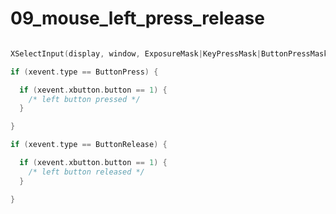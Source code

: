 09_mouse_left_press_release
===========================

```c

XSelectInput(display, window, ExposureMask|KeyPressMask|ButtonPressMask|ButtonReleaseMask);

if (xevent.type == ButtonPress) {

  if (xevent.xbutton.button == 1) {
    /* left button pressed */
  }

}

if (xevent.type == ButtonRelease) {

  if (xevent.xbutton.button == 1) {
    /* left button released */
  }

}
```

